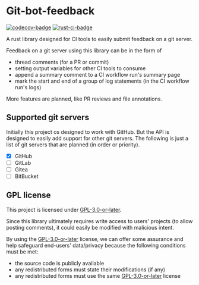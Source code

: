 # Git-bot-feedback

[![codecov-badge]][codecov-link] [![rust-ci-badge]][rust-ci-runs]

[codecov-badge]: https://codecov.io/gh/2bndy5/git-bot-feedback/graph/badge.svg?token=T3FRIJ64W0
[codecov-link]: https://app.codecov.io/gh/2bndy5/git-bot-feedback
[rust-ci-badge]: https://github.com/2bndy5/git-bot-feedback/actions/workflows/rust.yml/badge.svg
[rust-ci-runs]: https://github.com/2bndy5/git-bot-feedback/actions/workflows/rust.yml

A rust library designed for CI tools to easily submit feedback on a git server.

Feedback on a git server using this library can be in the form of

- thread comments (for a PR or commit)
- setting output variables for other CI tools to consume
- append a summary comment to a CI workflow run's summary page
- mark the start and end of a group of log statements (in the CI workflow run's logs)

More features are planned, like PR reviews and file annotations.

## Supported git servers

Initially this project os designed to work with GitHub.
But the API is designed to easily add support for other git servers.
The following is just a list of git servers that are planned (in order or priority).

- [x] GitHub
- [ ] GitLab
- [ ] Gitea
- [ ] BitBucket

## GPL license

[GPL-3.0-or-later]: https://choosealicense.com/licenses/gpl-3.0/

This project is licensed under [GPL-3.0-or-later].

Since this library ultimately requires write access to
users' projects (to allow posting comments),
it could easily be modified with malicious intent.

By using the [GPL-3.0-or-later] license,
we can offer some assurance and help safeguard end-users' data/privacy
because the following conditions must be met:

- the source code is publicly available
- any redistributed forms must state their modifications (if any)
- any redistributed forms must use the same [GPL-3.0-or-later] license
